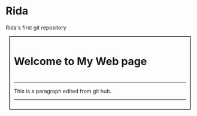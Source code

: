 # Rida
Rida's first git repository
<!Name :Rida Mujawar
  Enrollment no:2406128
Practical no-11>
<!DOCTYPE html>
<html>
<head>
<title> Web Page in HTML </title>
<style>
div {
border: 2px solid black;
padding: 10px;
margin: 10px;
}
</style>
</head>
<body>
 <div>
<h1> Welcome to My Web page <h1>
</h1>
<hr>
<p> This is a paragraph edited from git hub.</p>
 <hr>
</body>
</html>
